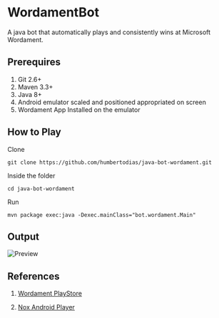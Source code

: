 # WordamentBot

A java bot that automatically plays and consistently wins at Microsoft Wordament.


## Prerequires

1. Git 2.6+
2. Maven 3.3+
3. Java 8+
4. Android emulator scaled and positioned appropriated on screen
5. Wordament App Installed on the emulator


## How to Play

Clone

```
git clone https://github.com/humbertodias/java-bot-wordament.git
```

Inside the folder

```
cd java-bot-wordament
```

Run

```
mvn package exec:java -Dexec.mainClass="bot.wordament.Main"
```

## Output
![Preview](doc/output.gif)


## References


1. [Wordament PlayStore](https://play.google.com/store/apps/details?id=com.microsoft.wordament&hl=pt_BR)

2. [Nox Android Player](https://pt.yeshen.com)
